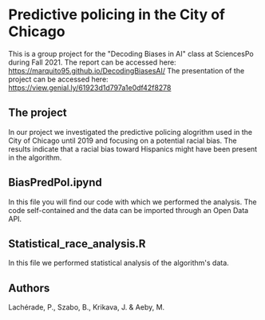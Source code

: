 # Predictive policing in the City of Chicago
This is a group project for the "Decoding Biases in AI" class at SciencesPo during Fall 2021.
The report can be accessed here: https://marquito95.github.io/DecodingBiasesAI/
The presentation of the project can be accessed here: https://view.genial.ly/61923d1d797a1e0df42f8278

## The project
In our project we investigated the predictive policing alogrithm used in the City of Chicago until 2019 and focusing on a potential racial bias. The results indicate that a racial bias toward Hispanics might have been present in the algorithm. 

## BiasPredPol.ipynd
In this file you will find our code with which we performed the analysis. The code self-contained and the data can be imported through an Open Data API. 

## Statistical_race_analysis.R
In this file we performed statistical analysis of the algorithm's data. 

## Authors
Lachérade, P., Szabo, B., Krikava, J. &amp; Aeby, M. 
